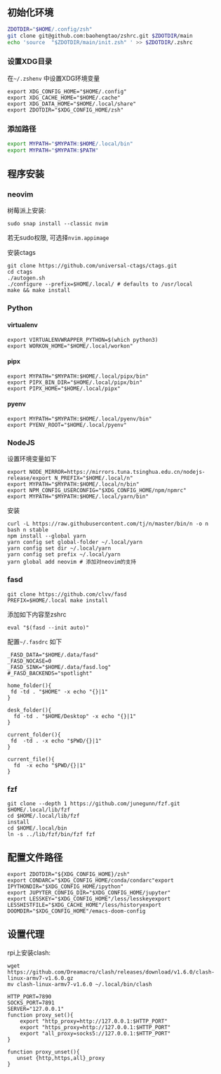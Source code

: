 ## 初始化环境

```zsh
ZDOTDIR="$HOME/.config/zsh"
git clone git@github.com:baohengtao/zshrc.git $ZDOTDIR/main
echo 'source  "$ZDOTDIR/main/init.zsh" ' >> $ZDOTDIR/.zshrc
```



### 设置XDG目录

在`~/.zshenv` 中设置XDG环境变量

```shell
export XDG_CONFIG_HOME="$HOME/.config"
export XDG_CACHE_HOME="$HOME/.cache"
export XDG_DATA_HOME="$HOME/.local/share"
export ZDOTDIR="$XDG_CONFIG_HOME/zsh"
```

### 添加路径

```sh
export MYPATH="$MYPATH:$HOME/.local/bin"
export MYPATH="$MYPATH:$PATH"
```

## 程序安装

### neovim

树莓派上安装:

```shell
sudo snap install --classic nvim
```
若无sudo权限, 可选择`nvim.appimage`

安装ctags

```shell
git clone https://github.com/universal-ctags/ctags.git
cd ctags
./autogen.sh
./configure --prefix=$HOME/.local/ # defaults to /usr/local
make && make install
```



### Python

#### virtualenv

```shell
export VIRTUALENVWRAPPER_PYTHON=$(which python3)
export WORKON_HOME="$HOME/.local/workon" 
```

#### pipx

```shell
export MYPATH="$MYPATH:$HOME/.local/pipx/bin"
export PIPX_BIN_DIR="$HOME/.local/pipx/bin"
export PIPX_HOME="$HOME/.local/pipx"
```

#### pyenv

```shell
export MYPATH="$MYPATH:$HOME/.local/pyenv/bin"
export PYENV_ROOT="$HOME/.local/pyenv"
```



### NodeJS

设置环境变量如下

```shell
export NODE_MIRROR=https://mirrors.tuna.tsinghua.edu.cn/nodejs-release/export N_PREFIX="$HOME/.local/n"
export MYPATH="$MYPATH:$HOME/.local/n/bin"
export NPM_CONFIG_USERCONFIG="$XDG_CONFIG_HOME/npm/npmrc"
export MYPATH="$MYPATH:$HOME/.local/yarn/bin"
```

安装 

```shell
curl -L https://raw.githubusercontent.com/tj/n/master/bin/n -o n
bash n stable
npm install --global yarn
yarn config set global-folder ~/.local/yarn
yarn config set dir ~/.local/yarn
yarn config set prefix ~/.local/yarn
yarn global add neovim # 添加对neovim的支持
```

### fasd

```shell
git clone https://github.com/clvv/fasd
PREFIX=$HOME/.local make install
```

添加如下内容至zshrc

```shell
eval "$(fasd --init auto)"
```

配置`~/.fasdrc` 如下

```shell
_FASD_DATA="$HOME/.data/fasd"
_FASD_NOCASE=0
_FASD_SINK="$HOME/.data/fasd.log"
#_FASD_BACKENDS="spotlight"

home_folder(){
 fd -td . "$HOME" -x echo "{}|1"
}

desk_folder(){
  fd -td . "$HOME/Desktop" -x echo "{}|1"
}

current_folder(){
 fd  -td . -x echo "$PWD/{}|1" 
}

current_file(){
  fd  -x echo "$PWD/{}|1"
}

```





### fzf

```shell
git clone --depth 1 https://github.com/junegunn/fzf.git  $HOME/.local/lib/fzf
cd $HOME/.local/lib/fzf 
install
cd $HOME/.local/bin
ln -s ../lib/fzf/bin/fzf fzf
```





## 配置文件路径

```shell
export ZDOTDIR="${XDG_CONFIG_HOME}/zsh"
export CONDARC="$XDG_CONFIG_HOME/conda/condarc"export IPYTHONDIR="$XDG_CONFIG_HOME/ipython"
export JUPYTER_CONFIG_DIR="$XDG_CONFIG_HOME/jupyter"
export LESSKEY="$XDG_CONFIG_HOME"/less/lesskeyexport LESSHISTFILE="$XDG_CACHE_HOME"/less/historyexport DOOMDIR="$XDG_CONFIG_HOME"/emacs-doom-config
```











## 设置代理

rpi上安装clash:

```shell
wget https://github.com/Dreamacro/clash/releases/download/v1.6.0/clash-linux-armv7-v1.6.0.gz
mv clash-linux-armv7-v1.6.0 ~/.local/bin/clash

```



```shell
HTTP_PORT=7890
SOCKS_PORT=7891
SERVER="127.0.0.1"
function proxy_set(){
	export "http_proxy=http://127.0.0.1:$HTTP_PORT"
	export "https_proxy=http://127.0.0.1:$HTTP_PORT"
	export "all_proxy=socks5://127.0.0.1:$HTTP_PORT"
}

function proxy_unset(){
   unset {http,https,all}_proxy
}
```



